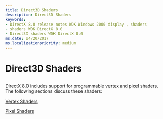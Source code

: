 ```yaml
---
title: Direct3D Shaders
description: Direct3D Shaders
keywords:
- DirectX 8.0 release notes WDK Windows 2000 display , shaders
- shaders WDK DirectX 8.0
- Direct3D shaders WDK DirectX 8.0
ms.date: 04/20/2017
ms.localizationpriority: medium
---
```


# Direct3D Shaders


## <span id="ddk_direct3d_shaders_gg"></span><span id="DDK_DIRECT3D_SHADERS_GG"></span>


DirectX 8.0 includes support for programmable vertex and pixel shaders. The following sections discuss these shaders:

[Vertex Shaders](vertex-shaders.md)

[Pixel Shaders](pixel-shaders.md)

 

 






